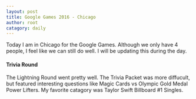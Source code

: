 ```yaml
---
layout: post
title: Google Games 2016 - Chicago
author: root
catagory: daily
---
```


Today I am in Chicago for the Google Games. Although we only have 4 people, I feel like we can still do well. I will be updating this during the day.

#### Trivia Round

The Lightning Round went pretty well. The Trivia Packet was more diffucult, but featured interesting questions like Magic Cards vs Olympic Gold Medal Power Lifters. My favorite catagory was Taylor Swift Billboard #1 Singles.
